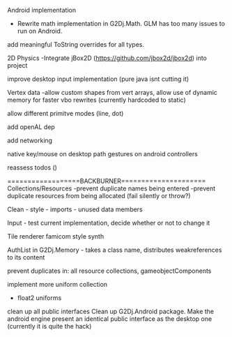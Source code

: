 Android implementation
 - Rewrite math implementation in G2Dj.Math. GLM has too many issues to run on Android.

 add meaningful ToString overrides for all types.
 
2D Physics
    -Integrate jBox2D (https://github.com/jbox2d/jbox2d) into project
    
improve desktop input implementation (pure java isnt cutting it)

Vertex data
    -allow custom shapes from vert arrays, allow use of dynamic memory for faster vbo rewrites (currently hardcoded to static)
    
allow different primitve modes (line, dot)

add openAL dep

add networking

native key/mouse on desktop path
gestures on android
controllers
        
reassess todos ()

==================BACKBURNER=====================
Collections/Resources
    -prevent duplicate names being entered
    -prevent duplicate resources from being allocated (fail silently or throw?)

Clean
    - style
    - imports
    - unused data members

Input
    - test current implementation, decide whether or not to change it

Tile renderer
famicom style synth


AuthList in G2Dj.Memory
    - takes a class name, distributes weakreferences to its content

prevent duplicates in: all resource collections, gameobjectComponents

implement more uniform collection
 - float2 uniforms

clean up all public interfaces
Clean up G2Dj.Android package. Make the android engine present an identical public interface as the desktop one (currently it is quite the hack)